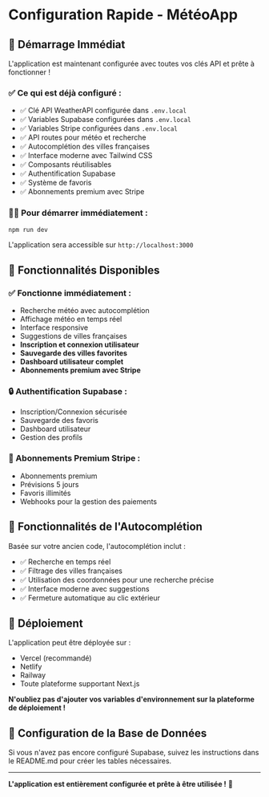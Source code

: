 # Configuration Rapide - MétéoApp

## 🚀 Démarrage Immédiat

L'application est maintenant configurée avec toutes vos clés API et prête à fonctionner !

### ✅ Ce qui est déjà configuré :

- ✅ Clé API WeatherAPI configurée dans `.env.local`
- ✅ Variables Supabase configurées dans `.env.local`
- ✅ Variables Stripe configurées dans `.env.local`
- ✅ API routes pour météo et recherche
- ✅ Autocomplétion des villes françaises
- ✅ Interface moderne avec Tailwind CSS
- ✅ Composants réutilisables
- ✅ Authentification Supabase
- ✅ Système de favoris
- ✅ Abonnements premium avec Stripe

### 🏃‍♂️ Pour démarrer immédiatement :

```bash
npm run dev
```

L'application sera accessible sur `http://localhost:3000`

## 🎯 Fonctionnalités Disponibles

### ✅ Fonctionne immédiatement :

- Recherche météo avec autocomplétion
- Affichage météo en temps réel
- Interface responsive
- Suggestions de villes françaises
- **Inscription et connexion utilisateur**
- **Sauvegarde des villes favorites**
- **Dashboard utilisateur complet**
- **Abonnements premium avec Stripe**

### 🔒 Authentification Supabase :

- Inscription/Connexion sécurisée
- Sauvegarde des favoris
- Dashboard utilisateur
- Gestion des profils

### 💎 Abonnements Premium Stripe :

- Abonnements premium
- Prévisions 5 jours
- Favoris illimités
- Webhooks pour la gestion des paiements

## 🎨 Fonctionnalités de l'Autocomplétion

Basée sur votre ancien code, l'autocomplétion inclut :

- ✅ Recherche en temps réel
- ✅ Filtrage des villes françaises
- ✅ Utilisation des coordonnées pour une recherche précise
- ✅ Interface moderne avec suggestions
- ✅ Fermeture automatique au clic extérieur

## 🚀 Déploiement

L'application peut être déployée sur :

- Vercel (recommandé)
- Netlify
- Railway
- Toute plateforme supportant Next.js

**N'oubliez pas d'ajouter vos variables d'environnement sur la plateforme de déploiement !**

## 🔧 Configuration de la Base de Données

Si vous n'avez pas encore configuré Supabase, suivez les instructions dans le README.md pour créer les tables nécessaires.

---

**L'application est entièrement configurée et prête à être utilisée !** 🎉
